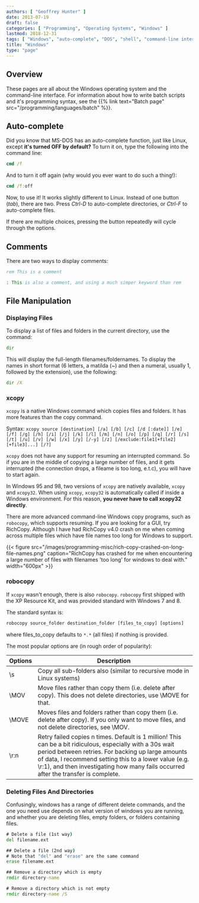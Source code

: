 ```yaml
---
authors: [ "Geoffrey Hunter" ]
date: 2013-07-19
draft: false
categories: [ "Programming", "Operating Systems", "Windows" ]
lastmod: 2018-12-31
tags: [ "Windows", "auto-complete", "DOS", "shell", "command-line interface", "CLI", "comments", "xcopy" ]
title: "Windows"
type: "page"
---
```


## Overview

These pages are all about the Windows operating system and the command-line interface. For information about how to write batch scripts and it's programming syntax, see the {{% link text="Batch page" src="/programming/languages/batch" %}}.

## Auto-complete

Did you know that MS-DOS has an auto-complete function, just like Linux, except **it's turned OFF by default?** To turn it on, type the following into the command line:

```bat
cmd /f
```

And to turn it off again (why would you ever want to do such a thing!):

```bat
cmd /f:off
```

Now, to use it! It works slightly different to Linux. Instead of one button (_tab_), there are two. Press _Ctrl-D_ to auto-complete directories, or _Ctrl-F_ to auto-complete files.

If there are multiple choices, pressing the button repeatedly will cycle through the options.

## Comments

There are two ways to display comments:

```bat
rem This is a comment

: This is also a comment, and using a much simper keyword than rem
```

## File Manipulation

### Displaying Files

To display a list of files and folders in the current directory, use the command:

```bat
dir
```

This will display the full-length filenames/foldernames. To display the names in short format (6 letters, a matilda (~) and then a numeral, usually 1, followed by the extension), use the following:

```bat
dir /X
```

### xcopy

`xcopy` is a native Windows command which copies files and folders. It has more features than the copy command.

Syntax: `xcopy source [destination] [/a] [/b] [/c] [/d [:date]] [/e] [/f] [/g] [/h] [/i] [/j] [/k] [/l] [/m] [/n] [/o] [/p] [/q] [/r] [/s] [/t] [/u] [/v] [/w] [/x] [/y] [/-y] [/z] [/exclude:file1[+file2][+file3]...] [/?]`

`xcopy` does not have any support for resuming an interrupted command. So if you are in the middle of copying a large number of files, and it gets interrupted (the connection drops, a fileame is too long, e.t.c), you will have to start again.

In Windows 95 and 98, two versions of `xcopy` are natively available, `xcopy` and `xcopy32`. When using `xcopy`, `xcopy32` is automatically called if inside a Windows environment. For this reason, **you never have to call xcopy32 directly**.

There are more advanced command-line Windows copy programs, such as `robocopy`, which supports resuming. If you are looking for a GUI, try RichCopy. Although I have had RichCopy v4.0 crash on me when coming across multiple files which have file names too long for Windows to support.

{{< figure src="/images/programming-misc/rich-copy-crashed-on-long-file-names.png" caption="RichCopy has crashed for me when encountering a large number of files with filenames 'too long' for windows to deal with."  width="600px" >}}

### robocopy

If `xcopy` wasn't enough, there is also `robocopy`. `robocopy` first shipped with the XP Resource Kit, and was provided standard with Windows 7 and 8.

The standard syntax is:

```bat
robocopy source_folder destination_folder [files_to_copy] [options]
```

where files_to_copy defaults to `*.*` (all files) if nothing is provided.

The most popular options are (in rough order of popularity):

<table>
    <thead>
        <tr>
            <th>Options</th>
            <th>Description</th>
        </tr>
    </thead>
    <tbody>
        <tr>
            <td>\s</td>
            <td>Copy all sub-folders also (similar to recursive mode in Linux systems)</td>
        </tr>
        <tr>
            <td>\MOV</td>
            <td>Move files rather than copy them (i.e. delete after copy). This does not delete directories, use \MOVE for that.</td>
        </tr>
        <tr>
            <td>\MOVE</td>
            <td>Moves files and folders rather than copy them (i.e. delete after copy). If you only want to move files, and not delete directories, see \MOV.</td>
        </tr>
        <tr>
            <td>\r:n</td>
            <td>Retry failed copies n times. Default is 1 million! This can be a bit ridiculous, especially with a 30s wait period between retries. For backing up large amounts of data, I recommend setting this to a lower value (e.g. \r:1), and then investigating how many fails occurred after the transfer is complete.</td>
        </tr>
    </tbody>
</table>

### Deleting Files And Directories

Confusingly, windows has a range of different delete commands, and the one you need use depends on what version of windows you are running, and whether you are deleting files, empty folders, or folders containing files.

```bat
# Delete a file (1st way)
del filename.ext

## Delete a file (2nd way)
# Note that "del" and "erase" are the same command
erase filename.ext

## Remove a directory which is empty
rmdir directory-name

# Remove a directory which is not empty
rmdir directory-name /S
```